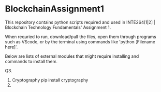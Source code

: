# BlockchainAssignment1

This repository contains python scripts required and used in INTE264[1|2] | Blockchain Technology Fundamentals' Assignment 1.

When requried to run, download/pull the files, open them through programs such as VScode, or by the terminal using commands like 'python [Filename here]'.

Below are lists of external modules that might require installing and commands to install them.

Q3.
1. Cryptography
   pip install cryptography  
2. 
